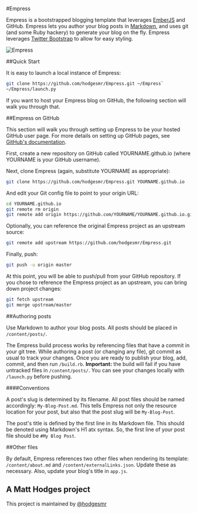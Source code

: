 #Empress

Empress is a bootstrapped blogging template that leverages [EmberJS](http://emberjs.com/) and GitHub. Empress lets you author your blog posts in [Markdown](http://daringfireball.net/projects/markdown/syntax), and uses git (and some Ruby hackery) to generate your blog on the fly. Empress leverages [Twitter Bootstrap](http://twitter.github.io/bootstrap/) to allow for easy styling.

![Empress](https://raw.github.com/hodgesmr/Empress/master/content/images/empress-screenshot.png "Empress")

##Quick Start

It is easy to launch a local instance of Empress:

```sh
git clone https://github.com/hodgesmr/Empress.git ~/Empress`
~/Empress/launch.py
```

If you want to host your Empress blog on GitHub, the following section will walk you through that.

##Empress on GitHub

This section will walk you through setting up Empress to be your hosted GitHub user page. For more details on setting up GitHub pages, see [GitHub's documentation](https://help.github.com/categories/20/articles).

First, create a new repository on GitHub called YOURNAME.github.io (where YOURNAME is your GitHub username).

Next, clone Empress (again, substitute YOURNAME as appropriate):

```sh
git clone https://github.com/hodgesmr/Empress.git YOURNAME.github.io
```
And edit your Git config file to point to your origin URL:

```sh
cd YOURNAME.github.io
git remote rm origin
git remote add origin https://github.com/YOURNAME/YOURNAME.github.io.git
```

Optionally, you can reference the original Empress project as an upstream source:

```sh
git remote add upstream https://github.com/hodgesmr/Empress.git
```

Finally, push:
```sh
git push -u origin master
```

At this point, you will be able to push/pull from your GitHub repository. If you chose to reference the Empress project as an upstream, you can bring down project changes:
```sh
git fetch upstream
git merge upstream/master
```

##Authoring posts

Use Markdown to author your blog posts. All posts should be placed in `/content/posts/`.

The Empress build process works by referencing files that have a commit in your git tree. While authoring a post (or changing any file), git commit as usual to track your changes. Once you are ready to publish your blog, add, commit, and then run `/build.rb`. **Important:** the build will fail if you have untracked files in `/content/posts/`. You can see your changes locally with `/launch.py` before pushing.

####Conventions

A post's slug is determined by its filename. All post files should be named accordingly: `My-Blog-Post.md`. This tells Empress not only the resource location for your post, but also that the post slug will be `My-Blog-Post`.

The post's title is defined by the first line in its Markdown file. This should be denoted using Markdown's H1 atx syntax. So, the first line of your post file should be `#My Blog Post`.

##Other files

By default, Empress references two other files when rendering its template: `/content/about.md` and `/content/externalLinks.json`. Update these as necessary. Also, update your blog's title in `app.js`.

## A Matt Hodges project

This project is maintained by [@hodgesmr](http://twitter.com/hodgesmr)



